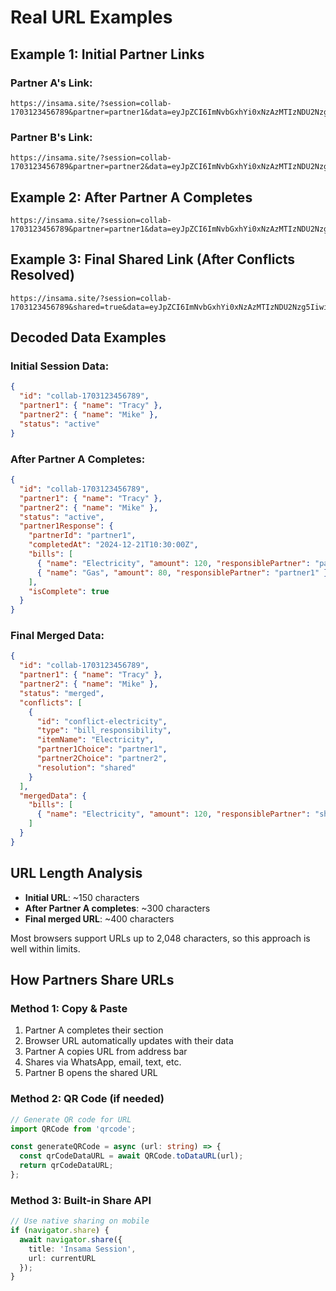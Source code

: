 # Real URL Examples

## Example 1: Initial Partner Links

### Partner A's Link:
```
https://insama.site/?session=collab-1703123456789&partner=partner1&data=eyJpZCI6ImNvbGxhYi0xNzAzMTIzNDU2Nzg5IiwicGFydG5lcjEiOnsibmFtZSI6IlRyYWN5In0sInBhcnRuZXIyIjp7Im5hbWUiOiJNaWtlIn0sInN0YXR1cyI6ImFjdGl2ZSJ9
```

### Partner B's Link:
```
https://insama.site/?session=collab-1703123456789&partner=partner2&data=eyJpZCI6ImNvbGxhYi0xNzAzMTIzNDU2Nzg5IiwicGFydG5lcjEiOnsibmFtZSI6IlRyYWN5In0sInBhcnRuZXIyIjp7Im5hbWUiOiJNaWtlIn0sInN0YXR1cyI6ImFjdGl2ZSJ9
```

## Example 2: After Partner A Completes

```
https://insama.site/?session=collab-1703123456789&partner=partner1&data=eyJpZCI6ImNvbGxhYi0xNzAzMTIzNDU2Nzg5IiwicGFydG5lcjEiOnsibmFtZSI6IlRyYWN5In0sInBhcnRuZXIyIjp7Im5hbWUiOiJNaWtlIn0sInN0YXR1cyI6ImFjdGl2ZSIsInBhcnRuZXIxUmVzcG9uc2UiOnsicGFydG5lcklkIjoicGFydG5lcjEiLCJjb21wbGV0ZWRBdCI6IjIwMjQtMTItMjFUMTA6MzA6MDBaIiwiYmlsbHMiOlt7Im5hbWUiOiJFbGVjdHJpY2l0eSIsImFtb3VudCI6MTIwLCJyZXNwb25zaWJsZVBhcnRuZXIiOiJwYXJ0bmVyMSJ9LHsibmFtZSI6IkdhcyIsImFtb3VudCI6ODAsInJlc3BvbnNpYmxlUGFydG5lciI6InBhcnRuZXIxIn1dLCJpc0NvbXBsZXRlIjp0cnVlfX0%3D
```

## Example 3: Final Shared Link (After Conflicts Resolved)

```
https://insama.site/?session=collab-1703123456789&shared=true&data=eyJpZCI6ImNvbGxhYi0xNzAzMTIzNDU2Nzg5IiwicGFydG5lcjEiOnsibmFtZSI6IlRyYWN5In0sInBhcnRuZXIyIjp7Im5hbWUiOiJNaWtlIn0sInN0YXR1cyI6Im1lcmdlZCIsImNvbmZsaWN0cyI6W3siaWQiOiJjb25mbGljdC1lbGVjdHJpY2l0eSIsInR5cGUiOiJiaWxsX3Jlc3BvbnNpYmlsaXR5IiwiaXRlbU5hbWUiOiJFbGVjdHJpY2l0eSIsInBhcnRuZXIxQ2hvaWNlIjoicGFydG5lcjEiLCJwYXJ0bmVyMkNob2ljZSI6InBhcnRuZXIyIiwicmVzb2x1dGlvbiI6InNoYXJlZCJ9XSwibWVyZ2VkRGF0YSI6eyJiaWxscyI6W3sibmFtZSI6IkVsZWN0cmljaXR5IiwiYW1vdW50IjoxMjAsInJlc3BvbnNpYmxlUGFydG5lciI6InNoYXJlZCJ9XX19
```

## Decoded Data Examples

### Initial Session Data:
```json
{
  "id": "collab-1703123456789",
  "partner1": { "name": "Tracy" },
  "partner2": { "name": "Mike" },
  "status": "active"
}
```

### After Partner A Completes:
```json
{
  "id": "collab-1703123456789",
  "partner1": { "name": "Tracy" },
  "partner2": { "name": "Mike" },
  "status": "active",
  "partner1Response": {
    "partnerId": "partner1",
    "completedAt": "2024-12-21T10:30:00Z",
    "bills": [
      { "name": "Electricity", "amount": 120, "responsiblePartner": "partner1" },
      { "name": "Gas", "amount": 80, "responsiblePartner": "partner1" }
    ],
    "isComplete": true
  }
}
```

### Final Merged Data:
```json
{
  "id": "collab-1703123456789",
  "partner1": { "name": "Tracy" },
  "partner2": { "name": "Mike" },
  "status": "merged",
  "conflicts": [
    {
      "id": "conflict-electricity",
      "type": "bill_responsibility",
      "itemName": "Electricity",
      "partner1Choice": "partner1",
      "partner2Choice": "partner2",
      "resolution": "shared"
    }
  ],
  "mergedData": {
    "bills": [
      { "name": "Electricity", "amount": 120, "responsiblePartner": "shared" }
    ]
  }
}
```

## URL Length Analysis

- **Initial URL**: ~150 characters
- **After Partner A completes**: ~300 characters  
- **Final merged URL**: ~400 characters

Most browsers support URLs up to 2,048 characters, so this approach is well within limits.

## How Partners Share URLs

### Method 1: Copy & Paste
1. Partner A completes their section
2. Browser URL automatically updates with their data
3. Partner A copies URL from address bar
4. Shares via WhatsApp, email, text, etc.
5. Partner B opens the shared URL

### Method 2: QR Code (if needed)
```typescript
// Generate QR code for URL
import QRCode from 'qrcode';

const generateQRCode = async (url: string) => {
  const qrCodeDataURL = await QRCode.toDataURL(url);
  return qrCodeDataURL;
};
```

### Method 3: Built-in Share API
```typescript
// Use native sharing on mobile
if (navigator.share) {
  await navigator.share({
    title: 'Insama Session',
    url: currentURL
  });
}
```
